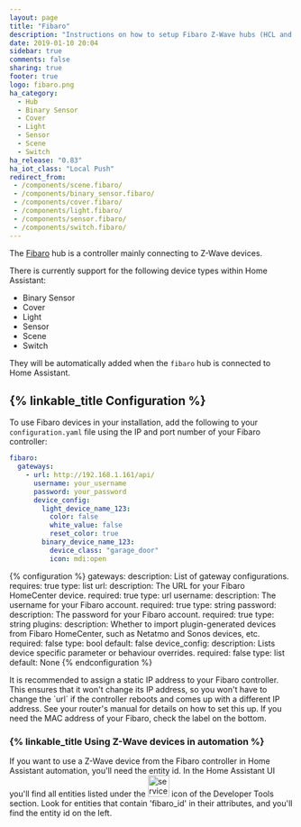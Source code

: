 ```yaml
---
layout: page
title: "Fibaro"
description: "Instructions on how to setup Fibaro Z-Wave hubs (HCL and HC2) and configure devices within Home Assistant."
date: 2019-01-10 20:04
sidebar: true
comments: false
sharing: true
footer: true
logo: fibaro.png
ha_category:
  - Hub
  - Binary Sensor
  - Cover
  - Light
  - Sensor
  - Scene
  - Switch
ha_release: "0.83"
ha_iot_class: "Local Push"
redirect_from:
 - /components/scene.fibaro/
 - /components/binary_sensor.fibaro/
 - /components/cover.fibaro/
 - /components/light.fibaro/
 - /components/sensor.fibaro/
 - /components/switch.fibaro/
---
```


The [Fibaro](http://fibaro.com) hub is a controller mainly connecting to Z-Wave devices.

There is currently support for the following device types within Home Assistant:

- Binary Sensor
- Cover
- Light
- Sensor
- Scene
- Switch

They will be automatically added when the `fibaro` hub is connected to Home Assistant.

## {% linkable_title Configuration %}

To use Fibaro devices in your installation, add the following to your `configuration.yaml` file using the IP and port number of your Fibaro controller:

```yaml
fibaro:
  gateways:
    - url: http://192.168.1.161/api/
      username: your_username
      password: your_password
      device_config:
        light_device_name_123:
          color: false
          white_value: false
          reset_color: true
        binary_device_name_123:
          device_class: "garage_door"
          icon: mdi:open
```

{% configuration %}
gateways:
  description: List of gateway configurations.
  requires: true
  type: list
url:
  description: The URL for your Fibaro HomeCenter device.
  required: true
  type: url
username:
  description: The username for your Fibaro account.
  required: true
  type: string
password:
  description: The password for your Fibaro account.
  required: true
  type: string
plugins:
  description: Whether to import plugin-generated devices from Fibaro HomeCenter, such as Netatmo and Sonos devices, etc.
  required: false
  type: bool
  default: false
device_config:
  description: Lists device specific parameter or behaviour overrides.
  required: false
  type: list
  default: None
{% endconfiguration %}

<p class='note'>
  It is recommended to assign a static IP address to your Fibaro controller. This ensures that it won't change its IP address, so you won't have to change the `url` if the controller reboots and comes up with a different IP address. See your router's manual for details on how to set this up. If you need the MAC address of your Fibaro, check the label on the bottom.
</p>

### {% linkable_title Using Z-Wave devices in automation %}

If you want to use a Z-Wave device from the Fibaro controller in Home Assistant automation, you'll need the entity id. In the Home Assistant UI you'll find all entities listed under the <img src='/images/screenshots/developer-tool-states-icon.png' alt='service developer tool icon' class="no-shadow" height="38" /> icon of the Developer Tools section. Look for entities that contain 'fibaro_id' in their attributes, and you'll find the entity id on the left.
